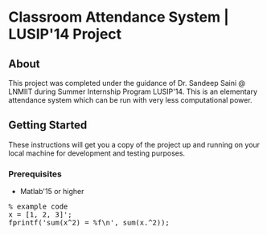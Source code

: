 <html>

<head>
<h1> Classroom Attendance System | LUSIP'14 Project </h1>
<title>MATLAB</title>
<link rel="stylesheet" type="text/css" href="prettify.css" />
<script src="prettify.js"></script>
<script src="lang-matlab.js"></script>
</head>

<h2> About </h2>
<p>This project was completed under the guidance of Dr. Sandeep Saini @ LNMIIT during Summer Internship Program LUSIP'14. This is an elementary attendance system which can be run with very less computational power. </p> 

<h2> Getting Started </h2>
<p>These instructions will get you a copy of the project up and running on your local machine for development and testing purposes.</p>

<h3>Prerequisites </h3>
<ul>
	<li>Matlab'15 or higher</li>
</ul>

<body onload="prettyPrint();">
<pre class="prettyprint lang-matlab">
% example code
x = [1, 2, 3]';
fprintf('sum(x^2) = %f\n', sum(x.^2));
</pre>
</body>

</html>